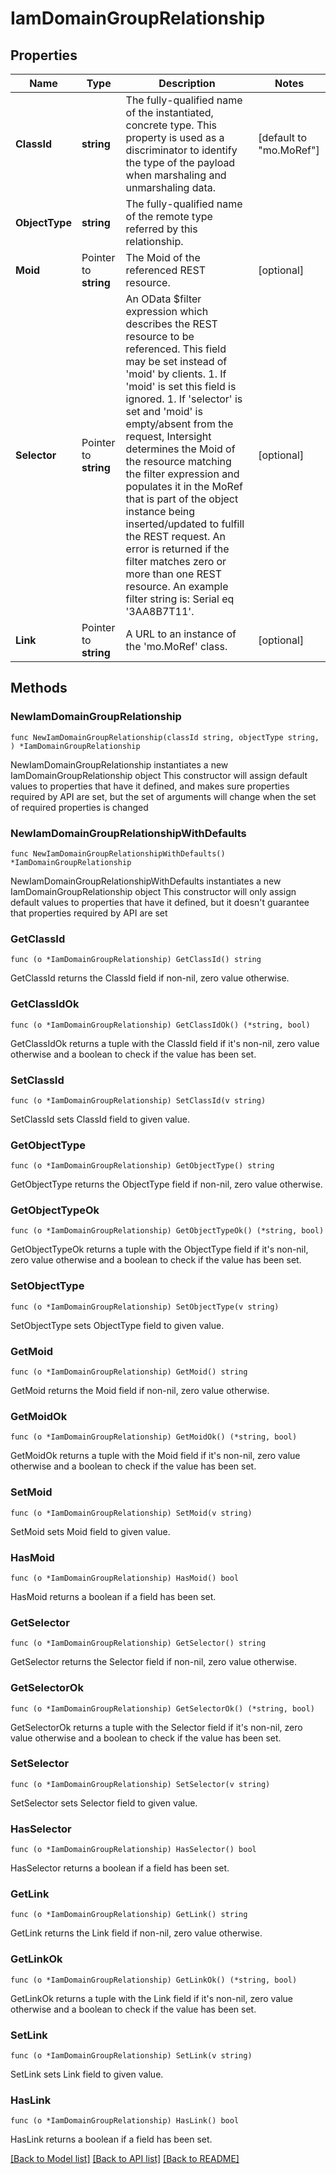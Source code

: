 # IamDomainGroupRelationship

## Properties

Name | Type | Description | Notes
------------ | ------------- | ------------- | -------------
**ClassId** | **string** | The fully-qualified name of the instantiated, concrete type. This property is used as a discriminator to identify the type of the payload when marshaling and unmarshaling data. | [default to "mo.MoRef"]
**ObjectType** | **string** | The fully-qualified name of the remote type referred by this relationship. | 
**Moid** | Pointer to **string** | The Moid of the referenced REST resource. | [optional] 
**Selector** | Pointer to **string** | An OData $filter expression which describes the REST resource to be referenced. This field may be set instead of &#39;moid&#39; by clients. 1. If &#39;moid&#39; is set this field is ignored. 1. If &#39;selector&#39; is set and &#39;moid&#39; is empty/absent from the request, Intersight determines the Moid of the resource matching the filter expression and populates it in the MoRef that is part of the object instance being inserted/updated to fulfill the REST request. An error is returned if the filter matches zero or more than one REST resource. An example filter string is: Serial eq &#39;3AA8B7T11&#39;. | [optional] 
**Link** | Pointer to **string** | A URL to an instance of the &#39;mo.MoRef&#39; class. | [optional] 

## Methods

### NewIamDomainGroupRelationship

`func NewIamDomainGroupRelationship(classId string, objectType string, ) *IamDomainGroupRelationship`

NewIamDomainGroupRelationship instantiates a new IamDomainGroupRelationship object
This constructor will assign default values to properties that have it defined,
and makes sure properties required by API are set, but the set of arguments
will change when the set of required properties is changed

### NewIamDomainGroupRelationshipWithDefaults

`func NewIamDomainGroupRelationshipWithDefaults() *IamDomainGroupRelationship`

NewIamDomainGroupRelationshipWithDefaults instantiates a new IamDomainGroupRelationship object
This constructor will only assign default values to properties that have it defined,
but it doesn't guarantee that properties required by API are set

### GetClassId

`func (o *IamDomainGroupRelationship) GetClassId() string`

GetClassId returns the ClassId field if non-nil, zero value otherwise.

### GetClassIdOk

`func (o *IamDomainGroupRelationship) GetClassIdOk() (*string, bool)`

GetClassIdOk returns a tuple with the ClassId field if it's non-nil, zero value otherwise
and a boolean to check if the value has been set.

### SetClassId

`func (o *IamDomainGroupRelationship) SetClassId(v string)`

SetClassId sets ClassId field to given value.


### GetObjectType

`func (o *IamDomainGroupRelationship) GetObjectType() string`

GetObjectType returns the ObjectType field if non-nil, zero value otherwise.

### GetObjectTypeOk

`func (o *IamDomainGroupRelationship) GetObjectTypeOk() (*string, bool)`

GetObjectTypeOk returns a tuple with the ObjectType field if it's non-nil, zero value otherwise
and a boolean to check if the value has been set.

### SetObjectType

`func (o *IamDomainGroupRelationship) SetObjectType(v string)`

SetObjectType sets ObjectType field to given value.


### GetMoid

`func (o *IamDomainGroupRelationship) GetMoid() string`

GetMoid returns the Moid field if non-nil, zero value otherwise.

### GetMoidOk

`func (o *IamDomainGroupRelationship) GetMoidOk() (*string, bool)`

GetMoidOk returns a tuple with the Moid field if it's non-nil, zero value otherwise
and a boolean to check if the value has been set.

### SetMoid

`func (o *IamDomainGroupRelationship) SetMoid(v string)`

SetMoid sets Moid field to given value.

### HasMoid

`func (o *IamDomainGroupRelationship) HasMoid() bool`

HasMoid returns a boolean if a field has been set.

### GetSelector

`func (o *IamDomainGroupRelationship) GetSelector() string`

GetSelector returns the Selector field if non-nil, zero value otherwise.

### GetSelectorOk

`func (o *IamDomainGroupRelationship) GetSelectorOk() (*string, bool)`

GetSelectorOk returns a tuple with the Selector field if it's non-nil, zero value otherwise
and a boolean to check if the value has been set.

### SetSelector

`func (o *IamDomainGroupRelationship) SetSelector(v string)`

SetSelector sets Selector field to given value.

### HasSelector

`func (o *IamDomainGroupRelationship) HasSelector() bool`

HasSelector returns a boolean if a field has been set.

### GetLink

`func (o *IamDomainGroupRelationship) GetLink() string`

GetLink returns the Link field if non-nil, zero value otherwise.

### GetLinkOk

`func (o *IamDomainGroupRelationship) GetLinkOk() (*string, bool)`

GetLinkOk returns a tuple with the Link field if it's non-nil, zero value otherwise
and a boolean to check if the value has been set.

### SetLink

`func (o *IamDomainGroupRelationship) SetLink(v string)`

SetLink sets Link field to given value.

### HasLink

`func (o *IamDomainGroupRelationship) HasLink() bool`

HasLink returns a boolean if a field has been set.


[[Back to Model list]](../README.md#documentation-for-models) [[Back to API list]](../README.md#documentation-for-api-endpoints) [[Back to README]](../README.md)


